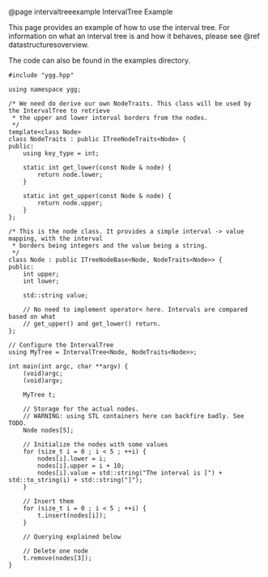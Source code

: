 @page intervaltreeexample IntervalTree Example

This page provides an example of how to use the interval tree. For information on what an interval
 tree is and how it behaves, please see @ref datastructuresoverview.

The code can also be found in the examples directory.

~~~~~~~~~~~~~{.cpp}
#include "ygg.hpp"

using namespace ygg;

/* We need do derive our own NodeTraits. This class will be used by the IntervalTree to retrieve
 * the upper and lower interval borders from the nodes.
 */
template<class Node>
class NodeTraits : public ITreeNodeTraits<Node> {
public:
	using key_type = int;

	static int get_lower(const Node & node) {
		return node.lower;
	}

	static int get_upper(const Node & node) {
		return node.upper;
	}
};

/* This is the node class. It provides a simple interval -> value mapping, with the interval
 * borders being integers and the value being a string.
 */
class Node : public ITreeNodeBase<Node, NodeTraits<Node>> {
public:
	int upper;
	int lower;

	std::string value;

	// No need to implement operator< here. Intervals are compared based on what
	// get_upper() and get_lower() return.
};

// Configure the IntervalTree
using MyTree = IntervalTree<Node, NodeTraits<Node>>;

int main(int argc, char **argv) {
	(void)argc;
	(void)argv;

	MyTree t;

	// Storage for the actual nodes.
	// WARNING: using STL containers here can backfire badly. See TODO.
	Node nodes[5];

	// Initialize the nodes with some values
	for (size_t i = 0 ; i < 5 ; ++i) {
		nodes[i].lower = i;
		nodes[i].upper = i + 10;
		nodes[i].value = std::string("The interval is [") + std::to_string(i) + std::string("]");
	}

	// Insert them
	for (size_t i = 0 ; i < 5 ; ++i) {
		t.insert(nodes[i]);
	}

	// Querying explained below

	// Delete one node
	t.remove(nodes[3]);
}
~~~~~~~~~~~~~